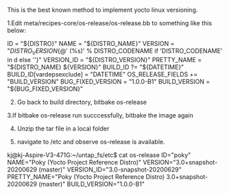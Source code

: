 This is the best known method to implement yocto linux versioning.

1.Edit  meta/recipes-core/os-release/os-release.bb to something like this below:

ID = "${DISTRO}"
NAME = "${DISTRO_NAME}"
VERSION = "${DISTRO_VERSION}${@' (%s)' % DISTRO_CODENAME if 'DISTRO_CODENAME' in d else ''}"
VERSION_ID = "${DISTRO_VERSION}"
PRETTY_NAME = "${DISTRO_NAME} ${VERSION}"
BUILD_ID ?= "${DATETIME}"
BUILD_ID[vardepsexclude] = "DATETIME"
OS_RELEASE_FIELDS += "BUILD_VERSION"
BUG_FIXED_VERSION = "1.0.0-B1"
BUILD_VERSION = "${BUG_FIXED_VERSION}"

2. Go back to build directory, bitbake os-release

3.If bitbake os-release run succcessfully, bitbake the image again 

4. Unzip the tar file in a local folder

5. navigate to /etc and observe os-release is available.

kj@kj-Aspire-V3-471G:~/untap_fs/etc$ cat os-release
ID="poky"
NAME="Poky (Yocto Project Reference Distro)"
VERSION="3.0+snapshot-20200629 (master)"
VERSION_ID="3.0-snapshot-20200629"
PRETTY_NAME="Poky (Yocto Project Reference Distro) 3.0+snapshot-20200629 (master)"
BUILD_VERSION="1.0.0-B1"
